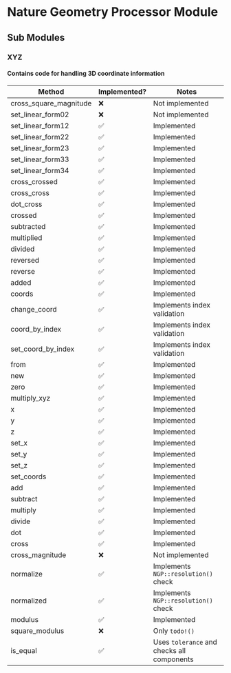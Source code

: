 # Nature Geometry Processor Module

## Sub Modules

### XYZ
#### Contains code for handling 3D coordinate information

| Method                            | Implemented? | Notes                                      |
|----------------------------------|--------------|--------------------------------------------|
| cross_square_magnitude           | ❌           | Not implemented                            |
| set_linear_form02                | ❌           | Not implemented                            |
| set_linear_form12                | ✅           | Implemented                                |
| set_linear_form22                | ✅           | Implemented                                |
| set_linear_form23                | ✅           | Implemented                                |
| set_linear_form33                | ✅           | Implemented                                |
| set_linear_form34                | ✅           | Implemented                                |
| cross_crossed                    | ✅           | Implemented                                |
| cross_cross                      | ✅           | Implemented                                |
| dot_cross                        | ✅           | Implemented                                |
| crossed                          | ✅           | Implemented                                |
| subtracted                       | ✅           | Implemented                                |
| multiplied                       | ✅           | Implemented                                |
| divided                          | ✅           | Implemented                                |
| reversed                         | ✅           | Implemented                                |
| reverse                          | ✅           | Implemented                                |
| added                            | ✅           | Implemented                                |
| coords                           | ✅           | Implemented                                |
| change_coord                     | ✅           | Implements index validation                |
| coord_by_index                   | ✅           | Implements index validation                |
| set_coord_by_index               | ✅           | Implements index validation                |
| from                             | ✅           | Implemented                                |
| new                              | ✅           | Implemented                                |
| zero                             | ✅           | Implemented                                |
| multiply_xyz                     | ✅           | Implemented                                |
| x                                | ✅           | Implemented                                |
| y                                | ✅           | Implemented                                |
| z                                | ✅           | Implemented                                |
| set_x                            | ✅           | Implemented                                |
| set_y                            | ✅           | Implemented                                |
| set_z                            | ✅           | Implemented                                |
| set_coords                       | ✅           | Implemented                                |
| add                              | ✅           | Implemented                                |
| subtract                         | ✅           | Implemented                                |
| multiply                         | ✅           | Implemented                                |
| divide                           | ✅           | Implemented                                |
| dot                              | ✅           | Implemented                                |
| cross                            | ✅           | Implemented                                |
| cross_magnitude                  | ❌           | Not implemented                            |
| normalize                        | ✅           | Implements `NGP::resolution()` check       |
| normalized                       | ✅           | Implements `NGP::resolution()` check       |
| modulus                          | ✅           | Implemented                                |
| square_modulus                   | ❌           | Only `todo!()`                             |
| is_equal                         | ✅           | Uses `tolerance` and checks all components |
